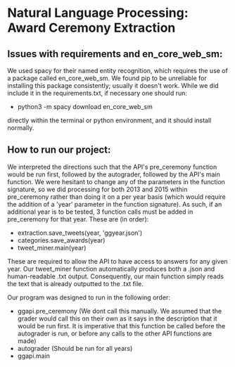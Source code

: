# Natural Language Processing: Award Ceremony Extraction

<h2>Issues with requirements and en_core_web_sm:</h2>

We used spacy for their named entity recognition, which requires the use of a package called en_core_web_sm. We found pip to be unreliable for installing this package consistently; usually it doesn't work. While we did include it in the requirements.txt, if necessary one should run:

- python3 -m spacy download en_core_web_sm

directly within the terminal or python environment, and it should install normally. 

<h2>How to run our project:</h2>

We interpreted the directions such that the API's pre_ceremony function would be run first, followed by the autograder, followed by the API's main function. We were hesitant to change any of the parameters in the function signature, so we did processing for both 2013 and 2015 within pre_ceremony rather than doing it on a per year basis (which would require the addition of a 'year' parameter in the function signature). As such, if an additional year is to be tested, 3 function calls must be added in pre_ceremony for that year. These are (in order):
 - extraction.save_tweets(year, 'ggyear.json')
 - categories.save_awards(year)
 - tweet_miner.main(year)

These are required to allow the API to have access to answers for any given year. Our tweet_miner function automatically produces both a .json and human-readable .txt output. Consequently, our main function simply reads the text that is already outputted to the .txt file.

Our program was designed to run in the following order:
- ggapi.pre_ceremony (We dont call this manually. We assumed that the grader would call this on their own as it says in the description that it would be run first. It is imperative that this function be called before the autograder is run, or before any calls to the other API functions are made)
- autograder (Should be run for all years)
- ggapi.main
